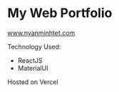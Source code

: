 <h1>My Web Portfolio</h1>

www.nyanminhtet.com

Technology Used:
<ul>
<li>ReactJS</li>
<li>MaterialUI</li>
</ul>

Hosted on Vercel
